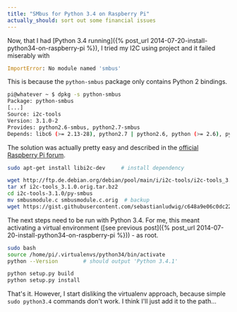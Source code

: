 ```yaml
---
title: "SMbus for Python 3.4 on Raspberry Pi"
actually_should: sort out some financial issues
---
```


Now, that I had [Python 3.4 running]({% post_url 2014-07-20-install-python34-on-raspberry-pi %}), I tried my I2C using project and it failed miserably with

```python
ImportError: No module named 'smbus'
```

This is because the `python-smbus` package only contains Python 2 bindings. 

```bash
pi@whatever ~ $ dpkg -s python-smbus
Package: python-smbus
[...]
Source: i2c-tools
Version: 3.1.0-2
Provides: python2.6-smbus, python2.7-smbus
Depends: libc6 (>= 2.13-28), python2.7 | python2.6, python (>= 2.6), python (<< 2.8)
```

The solution was actually pretty easy and described in the [official Raspberry Pi forum](http://www.raspberrypi.org/forums/viewtopic.php?f=32&t=22348).

```bash
sudo apt-get install libi2c-dev 	# install dependency

wget http://ftp.de.debian.org/debian/pool/main/i/i2c-tools/i2c-tools_3.1.0.orig.tar.bz2 	# download i2c-tools source
tar xf i2c-tools_3.1.0.orig.tar.bz2
cd i2c-tools-3.1.0/py-smbus
mv smbusmodule.c smbusmodule.c.orig  # backup
wget https://gist.githubusercontent.com/sebastianludwig/c648a9e06c0dc2264fbd/raw/f4e5c3eb0ea768f30c9d7c5aa6961331dab7228a/smbusmodule.c 	# download patched (Python 3) source
```

The next steps need to be run with Python 3.4. For me, this meant activating a virtual environment ([see previous post]({% post_url 2014-07-20-install-python34-on-raspberry-pi %})) - as root.

```bash
sudo bash
source /home/pi/.virtualenvs/python34/bin/activate
python --Version 		# should output 'Python 3.4.1'

python setup.py build
python setup.py install
```

That's it. However, I start disliking the virtualenv approach, because simple ```sudo python3.4``` commands don't work. I think I'll just add it to the path...